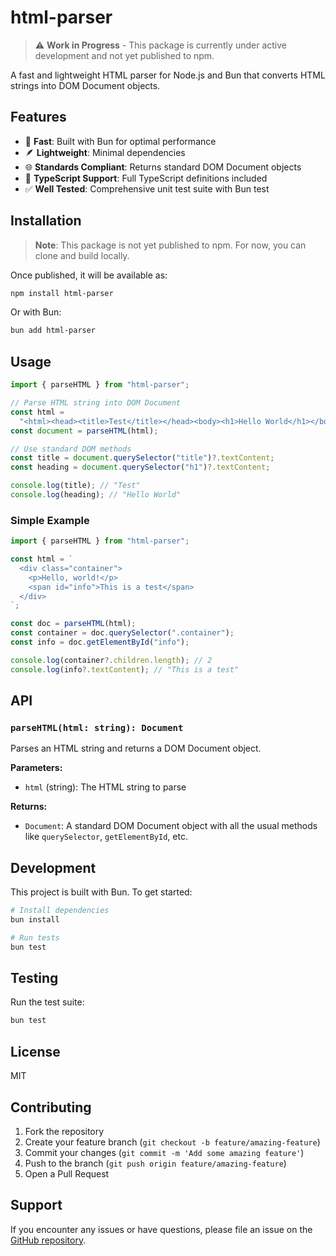 # html-parser

> ⚠️ **Work in Progress** - This package is currently under active development and not yet published to npm.

A fast and lightweight HTML parser for Node.js and Bun that converts HTML strings into DOM Document objects.

## Features

- 🚀 **Fast**: Built with Bun for optimal performance
- 🪶 **Lightweight**: Minimal dependencies
- 🌐 **Standards Compliant**: Returns standard DOM Document objects
- 🔧 **TypeScript Support**: Full TypeScript definitions included
- ✅ **Well Tested**: Comprehensive unit test suite with Bun test

## Installation

> **Note**: This package is not yet published to npm. For now, you can clone and build locally.

Once published, it will be available as:

```bash
npm install html-parser
```

Or with Bun:

```bash
bun add html-parser
```

## Usage

```typescript
import { parseHTML } from "html-parser";

// Parse HTML string into DOM Document
const html =
  "<html><head><title>Test</title></head><body><h1>Hello World</h1></body></html>";
const document = parseHTML(html);

// Use standard DOM methods
const title = document.querySelector("title")?.textContent;
const heading = document.querySelector("h1")?.textContent;

console.log(title); // "Test"
console.log(heading); // "Hello World"
```

### Simple Example

```typescript
import { parseHTML } from "html-parser";

const html = `
  <div class="container">
    <p>Hello, world!</p>
    <span id="info">This is a test</span>
  </div>
`;

const doc = parseHTML(html);
const container = doc.querySelector(".container");
const info = doc.getElementById("info");

console.log(container?.children.length); // 2
console.log(info?.textContent); // "This is a test"
```

## API

### `parseHTML(html: string): Document`

Parses an HTML string and returns a DOM Document object.

**Parameters:**

- `html` (string): The HTML string to parse

**Returns:**

- `Document`: A standard DOM Document object with all the usual methods like `querySelector`, `getElementById`, etc.

## Development

This project is built with Bun. To get started:

```bash
# Install dependencies
bun install

# Run tests
bun test

```

## Testing

Run the test suite:

```bash
bun test
```

## License

MIT

## Contributing

1. Fork the repository
2. Create your feature branch (`git checkout -b feature/amazing-feature`)
3. Commit your changes (`git commit -m 'Add some amazing feature'`)
4. Push to the branch (`git push origin feature/amazing-feature`)
5. Open a Pull Request

## Support

If you encounter any issues or have questions, please file an issue on the [GitHub repository](https://github.com/yourusername/html-parser).
